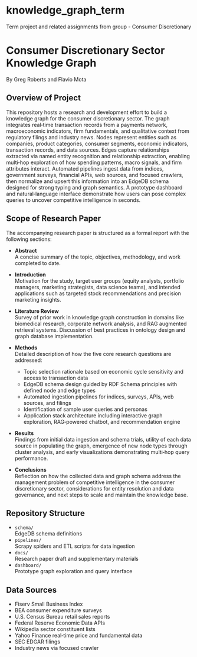 # knowledge_graph_term
Term project and related assignments from group - Consumer Discretionary
# Consumer Discretionary Sector Knowledge Graph
By Greg Roberts and Flavio Mota

## Overview of Project
This repository hosts a research and development effort to build a knowledge graph for the consumer discretionary sector. The graph integrates real‑time transaction records from a payments network, macroeconomic indicators, firm fundamentals, and qualitative context from regulatory filings and industry news. Nodes represent entities such as companies, product categories, consumer segments, economic indicators, transaction records, and data sources. Edges capture relationships extracted via named entity recognition and relationship extraction, enabling multi‑hop exploration of how spending patterns, macro signals, and firm attributes interact. Automated pipelines ingest data from indices, government surveys, financial APIs, web sources, and focused crawlers, then normalize and upsert this information into an EdgeDB schema designed for strong typing and graph semantics. A prototype dashboard and natural‑language interface demonstrate how users can pose complex queries to uncover competitive intelligence in seconds.

## Scope of Research Paper
The accompanying research paper is structured as a formal report with the following sections:

* **Abstract**  
  A concise summary of the topic, objectives, methodology, and work completed to date.  

* **Introduction**  
  Motivation for the study, target user groups (equity analysts, portfolio managers, marketing strategists, data science teams), and intended applications such as targeted stock recommendations and precision marketing insights.  

* **Literature Review**  
  Survey of prior work in knowledge graph construction in domains like biomedical research, corporate network analysis, and RAG augmented retrieval systems. Discussion of best practices in ontology design and graph database implementation.  

* **Methods**  
  Detailed description of how the five core research questions are addressed:  
  * Topic selection rationale based on economic cycle sensitivity and access to transaction data  
  * EdgeDB schema design guided by RDF Schema principles with defined node and edge types  
  * Automated ingestion pipelines for indices, surveys, APIs, web sources, and filings  
  * Identification of sample user queries and personas  
  * Application stack architecture including interactive graph exploration, RAG‑powered chatbot, and recommendation engine  

* **Results**  
  Findings from initial data ingestion and schema trials, utility of each data source in populating the graph, emergence of new node types through cluster analysis, and early visualizations demonstrating multi‑hop query performance.  

* **Conclusions**  
  Reflection on how the collected data and graph schema address the management problem of competitive intelligence in the consumer discretionary sector, considerations for entity resolution and data governance, and next steps to scale and maintain the knowledge base.

## Repository Structure
* `schema/`  
  EdgeDB schema definitions  
* `pipelines/`  
  Scrapy spiders and ETL scripts for data ingestion  
* `docs/`  
  Research paper draft and supplementary materials  
* `dashboard/`  
  Prototype graph exploration and query interface  

## Data Sources
* Fiserv Small Business Index  
* BEA consumer expenditure surveys  
* U.S. Census Bureau retail sales reports  
* Federal Reserve Economic Data APIs  
* Wikipedia sector constituent lists  
* Yahoo Finance real‑time price and fundamental data  
* SEC EDGAR filings  
* Industry news via focused crawler
